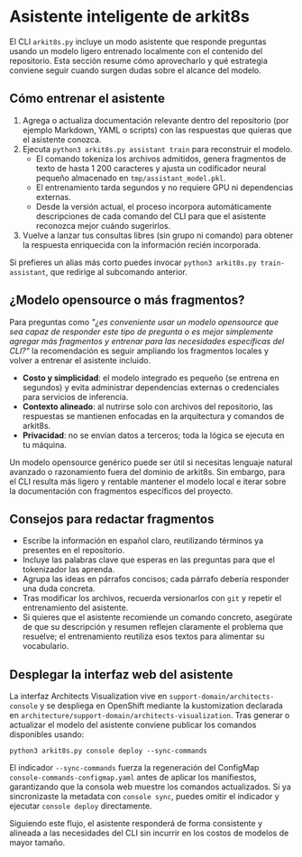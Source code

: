 # Asistente inteligente de arkit8s

El CLI `arkit8s.py` incluye un modo asistente que responde preguntas usando un modelo ligero
entrenado localmente con el contenido del repositorio. Esta sección resume cómo aprovecharlo y
qué estrategia conviene seguir cuando surgen dudas sobre el alcance del modelo.

## Cómo entrenar el asistente

1. Agrega o actualiza documentación relevante dentro del repositorio (por ejemplo Markdown,
   YAML o scripts) con las respuestas que quieras que el asistente conozca.
2. Ejecuta `python3 arkit8s.py assistant train` para reconstruir el modelo.
   - El comando tokeniza los archivos admitidos, genera fragmentos de texto de hasta 1 200
     caracteres y ajusta un codificador neural pequeño almacenado en `tmp/assistant_model.pkl`.
   - El entrenamiento tarda segundos y no requiere GPU ni dependencias externas.
   - Desde la versión actual, el proceso incorpora automáticamente descripciones de cada comando
     del CLI para que el asistente reconozca mejor cuándo sugerirlos.
3. Vuelve a lanzar tus consultas libres (sin grupo ni comando) para obtener la respuesta
   enriquecida con la información recién incorporada.

Si prefieres un alias más corto puedes invocar `python3 arkit8s.py train-assistant`, que
redirige al subcomando anterior.

## ¿Modelo opensource o más fragmentos?

Para preguntas como *"¿es conveniente usar un modelo opensource que sea capaz de responder este
tipo de pregunta o es mejor simplemente agregar más fragmentos y entrenar para las necesidades
específicas del CLI?"* la recomendación es seguir ampliando los fragmentos locales y volver a
entrenar el asistente incluido.

- **Costo y simplicidad**: el modelo integrado es pequeño (se entrena en segundos) y evita
  administrar dependencias externas o credenciales para servicios de inferencia.
- **Contexto alineado**: al nutrirse solo con archivos del repositorio, las respuestas se
  mantienen enfocadas en la arquitectura y comandos de arkit8s.
- **Privacidad**: no se envían datos a terceros; toda la lógica se ejecuta en tu máquina.

Un modelo opensource genérico puede ser útil si necesitas lenguaje natural avanzado o
razonamiento fuera del dominio de arkit8s. Sin embargo, para el CLI resulta más ligero y
rentable mantener el modelo local e iterar sobre la documentación con fragmentos específicos del
proyecto.

## Consejos para redactar fragmentos

- Escribe la información en español claro, reutilizando términos ya presentes en el repositorio.
- Incluye las palabras clave que esperas en las preguntas para que el tokenizador las aprenda.
- Agrupa las ideas en párrafos concisos; cada párrafo debería responder una duda concreta.
- Tras modificar los archivos, recuerda versionarlos con `git` y repetir el entrenamiento del
  asistente.
- Si quieres que el asistente recomiende un comando concreto, asegúrate de que su descripción y
  resumen reflejen claramente el problema que resuelve; el entrenamiento reutiliza esos textos
  para alimentar su vocabulario.

## Desplegar la interfaz web del asistente

La interfaz Architects Visualization vive en `support-domain/architects-console` y se despliega en
OpenShift mediante la kustomization declarada en
`architecture/support-domain/architects-visualization`. Tras generar o actualizar el modelo del
asistente conviene publicar los comandos disponibles usando:

```
python3 arkit8s.py console deploy --sync-commands
```

El indicador `--sync-commands` fuerza la regeneración del ConfigMap
`console-commands-configmap.yaml` antes de aplicar los manifiestos, garantizando que la consola web
muestre los comandos actualizados. Si ya sincronizaste la metadata con `console sync`, puedes omitir
el indicador y ejecutar `console deploy` directamente.

Siguiendo este flujo, el asistente responderá de forma consistente y alineada a las necesidades
del CLI sin incurrir en los costos de modelos de mayor tamaño.
